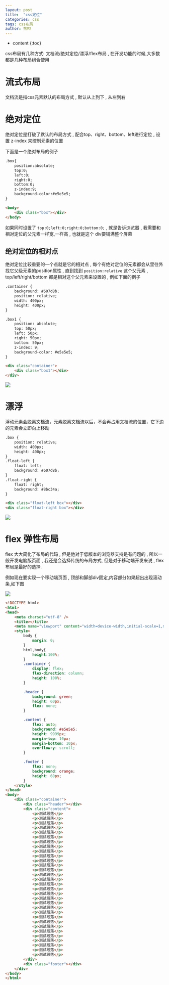 ```yaml
---
layout: post
title:  "css定位"
categories: css 
tags: css布局
author: 熊叩
---
```


* content
{:toc}
 
css布局有几种方式: 文档流/绝对定位/漂浮/flex布局 , 在开发功能的时候,大多数都是几种布局组合使用








# 流式布局

文档流是指css元素默认的布局方式 , 默认从上到下 , 从左到右 

# 绝对定位

绝对定位是打破了默认的布局方式 , 配合top、right、bottom、left进行定位 , 设置 z-index 来控制元素的位置


下面是一个绝对布局的例子

```html
.box{
	position:absolute;
	top:0;
	left:0;
	right:0;
	bottom:0;
	z-index:9;
	background-color:#e5e5e5;
}

<body>
    <div class="box"></div>
</body>
```

如果同时设置了 `top:0;left:0;right:0;bottom:0;` , 就是告诉浏览器 , 我需要和相对定位的父元素一样宽,一样高 , 
也就是这个 div要铺满整个屏幕

## 绝对定位的相对点

绝对定位比较重要的一个点就是它的相对点 , 每个有绝对定位的元素都会从里往外找它父级元素的position属性 , 直到找到 `position:relative` 这个父元素 , top/left/right/bottom 都是相对这个父元素来设置的 , 例如下面的例子

```html
.container {
	background: #607d8b;
	position: relative;
	width: 400px;
	height: 400px;
}

.box1 {
	position: absolute;
	top: 50px;
	left: 50px;
	right: 50px;
	bottom: 50px;
	z-index: 9;
	background-color: #e5e5e5;
}

<div class="container">
	<div class="box1"></div>
</div>
```

![](https://blogpackage.oss-cn-shenzhen.aliyuncs.com/2023-02-05/css-position-1.png)

# 漂浮

浮动元素会脱离文档流，元素脱离文档流以后，不会再占用文档流的位置，它下边的元素会立即向上移动

```html
.box {
	position: relative;
	width: 400px;
	height: 400px;
}
.float-left {
	float: left;
	background: #607d8b;
}
.float-right {
	float: right;
	background: #8bc34a;
}

<div class="float-left box"></div>
<div class="float-right box"></div>
```

![](https://blogpackage.oss-cn-shenzhen.aliyuncs.com/2023-02-05/css-float-1.png)

# flex 弹性布局

flex 大大简化了布局的代码 , 但是他对于低版本的浏览器支持是有问题的 , 所以一般开发电脑版页面 , 我还是会选择传统的布局方式, 但是对于移动端开发来说 , flex布局是最好的选择.

例如现在要实现一个移动端页面 , 顶部和脚部div固定,内容部分如果超出出现滚动条,如下图

![](https://blogpackage.oss-cn-shenzhen.aliyuncs.com/2023-02-05/css-flex-1.png)

```html
<!DOCTYPE html>
<html>
<head>
    <meta charset="utf-8" />
    <title></title>
    <meta name="viewport" content="width=device-width,initial-scale=1,minimum-scale=1,maximum-scale=1,user-scalable=no,viewport-fit=cover">
    <style>
        body {
            margin: 0;
        }
        html,body{
            height:100%;
        }
        .container {
            display: flex;
            flex-direction: column;
            height: 100%;
        }

        .header {
            background: green;
            height: 60px;
            flex: none;
        }

        .content {
            flex: auto;
            background: #e5e5e5;
            height: 9999px;
            margin-top: 10px;
            margin-bottom: 10px;
            overflow-y: scroll;
        }

        .footer {
            flex: none;
            background: orange;
            height: 60px;
        }
    </style>
</head>
<body>
    <div class="container">
        <div class="header"></div>
        <div class="content">
            <p>测试段落</p>
            <p>测试段落</p>
            <p>测试段落</p>
            <p>测试段落</p>
            <p>测试段落</p>
            <p>测试段落</p>
            <p>测试段落</p>
            <p>测试段落</p>
            <p>测试段落</p>
            <p>测试段落</p>
            <p>测试段落</p>
            <p>测试段落</p>
            <p>测试段落</p>
            <p>测试段落</p>
            <p>测试段落</p>
            <p>测试段落</p>
            <p>测试段落</p>
            <p>测试段落</p>
            <p>测试段落</p>
            <p>测试段落</p>
            <p>测试段落</p>
            <p>测试段落</p>
            <p>测试段落</p>
            <p>测试段落</p>
            <p>测试段落</p>
            <p>测试段落</p>
            <p>测试段落</p>
            <p>测试段落</p>
            <p>测试段落</p>
            <p>测试段落</p>
            <p>测试段落</p>
        </div>
        <div class="footer"></div>
    </div>
</body>
</html>
```

